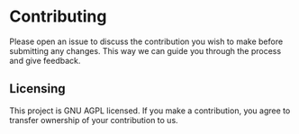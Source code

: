 # Contributing

Please open an issue to discuss the contribution you wish to make before submitting any changes. This way we can guide you through the process and give feedback.

## Licensing

This project is GNU AGPL licensed. If you make a contribution, you agree to transfer ownership of your contribution to us.
